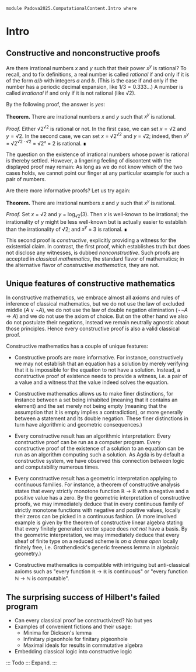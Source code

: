 ```
module Padova2025.ComputationalContent.Intro where
```

# Intro

## Constructive and nonconstructive proofs

Are there irrational numbers $x$ and $y$ such that their power $x^y$ is
rational? To recall, and to fix definitions, a real number is called *rational*
if and only if it is of the form $a/b$ with integers $a$ and $b$. (This is the
case if and only if the number has a periodic decimal expansion, like $1/3 =
0.333\ldots$) A number is called *irrational* if and only if it is not rational
(like √2).

By the following proof, the answer is *yes*:

**Theorem.** There are irrational numbers $x$ and $y$ such that $x^y$ is
rational.

*Proof.* Either √2<sup>√2</sup> is rational or not. In the first case, we
can set $x = √2$ and $y = √2$. In the second case, we can set $x$ =
√2<sup>√2</sup> and $y$ = √2; indeed, then $x^y$ = √2<sup>$√2 \cdot
√2$</sup> = √2² = 2 is rational. ∎

The question on the existence of irrational numbers whose power is rational is
thereby settled. However, a lingering feeling of discontent with the displayed
proof may remain: As long as we do not know which of the two cases holds,
we cannot point our finger at any particular example for such a pair of numbers.

Are there more informative proofs? Let us try again:

**Theorem.** There are irrational numbers $x$ and $y$ such that $x^y$ is
rational.

*Proof.* Set $x$ = √2 and $y$ = log<sub>√2</sub>(3). Then $x$ is well-known to
be irrational; the irrationality of $y$ might be less well-known but is
actually easier to establish than the irrationality of √2; and $x^y$ = 3 is
rational. ∎

This second proof is *constructive*, explicitly providing a witness for the
existential claim. In contrast, the first proof, which establishes truth but
does not disclose any witnesses, is dubbed *nonconstructive*. Such proofs are
accepted in *classical mathematics*, the standard flavor of mathematics; in
the alternative flavor of *constructive mathematics*, they are not.


## Unique features of constructive mathematics

In constructive mathematics, we embrace almost all axioms and rules of
inference of classical mathematics, but we do not use the law of excluded
middle ($A \vee \neg A$), we do not use the law of double negation elimination
($\neg\neg A \Rightarrow A$) and we do not use the axiom of choice. But on the
other hand we also do not postulate their negations, instead we remain
neutrally agnostic about those principles. Hence every constructive proof is
also a valid classical proof.

Constructive mathematics has a couple of unique features:

* Constructive proofs are more informative. For instance, constructively we may
  not establish that an equation has a solution by merely verifying that it is
  impossible for the equation to not have a solution. Instead, a constructive
  proof of existence needs to provide a witness, i.e. a pair of a value and a
  witness that the value indeed solves the equation.

* Constructive mathematics allows us to make finer distinctions, for instance
  between a set being inhabited (meaning that it contains an element) and the
  set merely not being empty (meaning that the assumption that it is empty
  implies a contradiction), or more generally between a statement and its
  double negation. These finer distinctions in turn have algorithmic and
  geometric consequences.)

* Every constructive result has an algorithmic interpretation: Every
  constructive proof can be run as a computer program. Every constructive proof
  of the existence of a solution to an equation can be run as an algorithm
  computing such a solution. As Agda is by default a constructive system, we
  have observed this connection between logic and computability numerous times.

* Every constructive result has a geometric interpretation applying to
  continuous families. For instance, a theorem of constructive analysis states
  that every strictly monotone function ℝ → ℝ with a negative and a positive
  value has a zero. By the geometric interpretation of constructive proofs, we
  may immediately deduce that in every continuous family of strictly monotone
  functions with negative and positive values, locally their zeros can be
  picked in a continuous fashion. (A more involved example is given by the
  theorem of constructive linear algebra stating that every finitely generated
  vector space does *not not* have a basis. By the geometric interpretation, we
  may immediately deduce that every sheaf of finite type on a reduced scheme is
  *on a dense open* locally finitely free, i.e. Grothendieck's generic freeness
  lemma in algebraic geometry.)

* Constructive mathematics is compatible with intriguing but anti-classical
  axioms such as "every function ℝ → ℝ is continuous" or "every function ℕ → ℕ
  is computable".


## The surprising success of Hilbert's failed program

- Can every classical proof be constructivized? No but yes
- Examples of convenient fictions and their usage:
  - Minima for Dickson's lemma
  - Infinitary pigeonhole for finitary pigeonhole
  - Maximal ideals for results in commutative algebra
- Embedding classical logic into constructive logic

::: Todo :::
Expand.
:::
